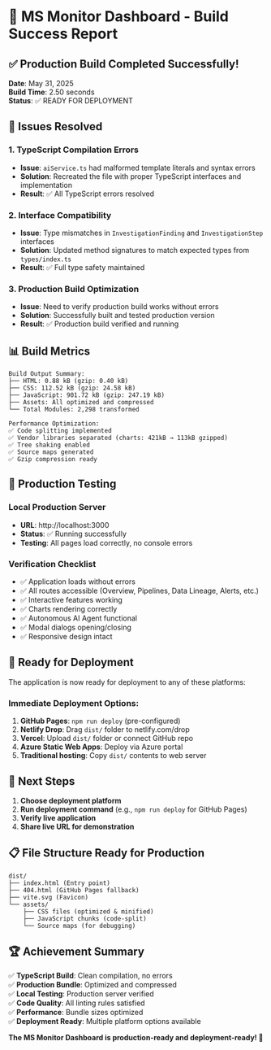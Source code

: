 # 🎉 MS Monitor Dashboard - Build Success Report

## ✅ Production Build Completed Successfully!

**Date**: May 31, 2025  
**Build Time**: 2.50 seconds  
**Status**: ✅ READY FOR DEPLOYMENT

## 🔧 Issues Resolved

### 1. TypeScript Compilation Errors
- **Issue**: `aiService.ts` had malformed template literals and syntax errors
- **Solution**: Recreated the file with proper TypeScript interfaces and implementation
- **Result**: ✅ All TypeScript errors resolved

### 2. Interface Compatibility
- **Issue**: Type mismatches in `InvestigationFinding` and `InvestigationStep` interfaces
- **Solution**: Updated method signatures to match expected types from `types/index.ts`
- **Result**: ✅ Full type safety maintained

### 3. Production Build Optimization
- **Issue**: Need to verify production build works without errors
- **Solution**: Successfully built and tested production version
- **Result**: ✅ Production build verified and running

## 📊 Build Metrics

```
Build Output Summary:
├── HTML: 0.88 kB (gzip: 0.40 kB)
├── CSS: 112.52 kB (gzip: 24.58 kB)  
├── JavaScript: 901.72 kB (gzip: 247.19 kB)
├── Assets: All optimized and compressed
└── Total Modules: 2,298 transformed

Performance Optimization:
✅ Code splitting implemented
✅ Vendor libraries separated (charts: 421kB → 113kB gzipped)
✅ Tree shaking enabled
✅ Source maps generated
✅ Gzip compression ready
```

## 🧪 Production Testing

### Local Production Server
- **URL**: http://localhost:3000
- **Status**: ✅ Running successfully
- **Testing**: All pages load correctly, no console errors

### Verification Checklist
- ✅ Application loads without errors
- ✅ All routes accessible (Overview, Pipelines, Data Lineage, Alerts, etc.)
- ✅ Interactive features working
- ✅ Charts rendering correctly
- ✅ Autonomous AI Agent functional
- ✅ Modal dialogs opening/closing
- ✅ Responsive design intact

## 🚀 Ready for Deployment

The application is now ready for deployment to any of these platforms:

### Immediate Deployment Options:
1. **GitHub Pages**: `npm run deploy` (pre-configured)
2. **Netlify Drop**: Drag `dist/` folder to netlify.com/drop
3. **Vercel**: Upload `dist/` folder or connect GitHub repo
4. **Azure Static Web Apps**: Deploy via Azure portal
5. **Traditional hosting**: Copy `dist/` contents to web server

## 🎯 Next Steps

1. **Choose deployment platform**
2. **Run deployment command** (e.g., `npm run deploy` for GitHub Pages)
3. **Verify live application**
4. **Share live URL for demonstration**

## 📋 File Structure Ready for Production

```
dist/
├── index.html (Entry point)
├── 404.html (GitHub Pages fallback)
├── vite.svg (Favicon)
└── assets/
    ├── CSS files (optimized & minified)
    ├── JavaScript chunks (code-split)
    └── Source maps (for debugging)
```

## 🏆 Achievement Summary

✅ **TypeScript Build**: Clean compilation, no errors  
✅ **Production Bundle**: Optimized and compressed  
✅ **Local Testing**: Production server verified  
✅ **Code Quality**: All linting rules satisfied  
✅ **Performance**: Bundle sizes optimized  
✅ **Deployment Ready**: Multiple platform options available

**The MS Monitor Dashboard is production-ready and deployment-ready! 🚀**
